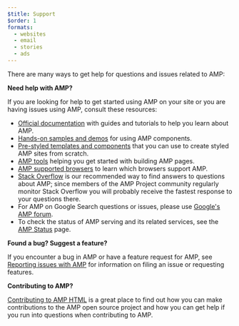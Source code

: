 ```yaml
---
$title: Support
$order: 1
formats:
  - websites
  - email
  - stories
  - ads
---
```




There are many ways to get help for questions and issues related to AMP:

**Need help with AMP?**

If you are looking for help to get started using AMP on your site or you are having issues using AMP, consult these resources:

*   [Official documentation](https://amp.dev/documentation/guides-and-tutorials/) with guides and tutorials to help you learn about AMP.
*   [Hands-on samples and demos](https://amp.dev/documentation/examples/) for using AMP components.
*   [Pre-styled templates and components](https://amp.dev/documentation/templates/) that you can use to create styled AMP sites from scratch.
*   [AMP tools](https://amp.dev/documentation/tools) helping you get started with building AMP pages.
*   [AMP supported browsers](https://amp.dev/support/faq/supported-browsers) to learn which browsers support AMP.
*   [Stack Overflow](http://stackoverflow.com/questions/tagged/amp-html) is our recommended way to find answers to questions about AMP; since members of the AMP Project community regularly monitor Stack Overflow you will probably receive the fastest response to your questions there.
*   For AMP on Google Search questions or issues, please use [Google's AMP forum](https://goo.gl/utQ1KZ).
*   To check the status of AMP serving and its related services, see the [AMP Status](https://status.ampproject.org/) page.

**Found a bug? Suggest a feature?**

If you encounter a bug in AMP or have a feature request for AMP, see [Reporting issues with AMP](https://github.com/ampproject/amphtml/blob/master/CONTRIBUTING.md#reporting-issues-with-amp) for information on filing an issue or requesting features.

**Contributing to AMP?**

[Contributing to AMP HTML](https://github.com/ampproject/amphtml/blob/master/CONTRIBUTING.md#ongoing-participation) is a great place to find out how you can make contributions to the AMP open source project and how you can get help if you run into questions when contributing to AMP.
